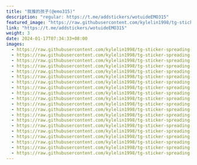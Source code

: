 ```yaml
---
title: "我推的孩子(@emo315)"
description: "regular: https://t.me/addstickers/wotuideEMO315"
featured_image: "https://raw.githubusercontent.com/kylelin1998/tg-sticker-spreading-worldwide-images/main/img/ef3307bd-b911-482a-8a90-5931196e5059.jpg"
link: "https://t.me/addstickers/wotuideEMO315"
weight: 3
date: 2024-01-17T07:34:33+08:00
images:
  - https://raw.githubusercontent.com/kylelin1998/tg-sticker-spreading-worldwide-images/main/img/ef3307bd-b911-482a-8a90-5931196e5059.jpg
  - https://raw.githubusercontent.com/kylelin1998/tg-sticker-spreading-worldwide-images/main/img/b7cdac1b-0ad3-4977-b84d-b13181a99ae4.jpg
  - https://raw.githubusercontent.com/kylelin1998/tg-sticker-spreading-worldwide-images/main/img/e2e65104-7b6d-4732-9dcf-b34481b1e914.jpg
  - https://raw.githubusercontent.com/kylelin1998/tg-sticker-spreading-worldwide-images/main/img/604327a6-b09e-4d21-93f4-b56bf5aa8988.jpg
  - https://raw.githubusercontent.com/kylelin1998/tg-sticker-spreading-worldwide-images/main/img/fac1c684-39cc-4d11-88fd-7308b5110a58.jpg
  - https://raw.githubusercontent.com/kylelin1998/tg-sticker-spreading-worldwide-images/main/img/65b6aaa1-76dc-418c-8cf7-7cf4412f93fe.jpg
  - https://raw.githubusercontent.com/kylelin1998/tg-sticker-spreading-worldwide-images/main/img/b272b7bc-ae8b-484b-ba83-ead84b9e58eb.jpg
  - https://raw.githubusercontent.com/kylelin1998/tg-sticker-spreading-worldwide-images/main/img/1c5eaa7a-d090-40c3-b2b1-4398206d7aa0.jpg
  - https://raw.githubusercontent.com/kylelin1998/tg-sticker-spreading-worldwide-images/main/img/710b48c6-aeb3-48fb-a86d-768ab120330a.jpg
  - https://raw.githubusercontent.com/kylelin1998/tg-sticker-spreading-worldwide-images/main/img/c8b655d4-625b-4419-a5c5-e8a18f764a1c.jpg
  - https://raw.githubusercontent.com/kylelin1998/tg-sticker-spreading-worldwide-images/main/img/7e6ea4b9-a60f-4409-8721-a583b1352ffa.jpg
  - https://raw.githubusercontent.com/kylelin1998/tg-sticker-spreading-worldwide-images/main/img/8427e92f-077d-48cb-bc65-d9eca3744aad.jpg
  - https://raw.githubusercontent.com/kylelin1998/tg-sticker-spreading-worldwide-images/main/img/1927bd57-a1a1-43e9-9c4c-ee70c6d825cf.jpg
  - https://raw.githubusercontent.com/kylelin1998/tg-sticker-spreading-worldwide-images/main/img/32afb3e5-41eb-4322-b22b-b46f834a213e.jpg
  - https://raw.githubusercontent.com/kylelin1998/tg-sticker-spreading-worldwide-images/main/img/cae0c7ed-a5db-46cd-a3bb-ef87f0b0cab7.jpg
  - https://raw.githubusercontent.com/kylelin1998/tg-sticker-spreading-worldwide-images/main/img/09f89274-a415-416e-aedc-1e495c336a21.jpg
  - https://raw.githubusercontent.com/kylelin1998/tg-sticker-spreading-worldwide-images/main/img/129ea526-88dd-45f8-996b-5c207e1bc5c7.jpg
  - https://raw.githubusercontent.com/kylelin1998/tg-sticker-spreading-worldwide-images/main/img/9d35bdce-7b47-419e-a2dd-25cee576a87a.jpg
  - https://raw.githubusercontent.com/kylelin1998/tg-sticker-spreading-worldwide-images/main/img/aa5cd4c8-6649-499b-9477-310f717bde72.jpg
  - https://raw.githubusercontent.com/kylelin1998/tg-sticker-spreading-worldwide-images/main/img/d2c7fea9-18e8-471e-8a13-c2503c93c267.jpg
---
```

